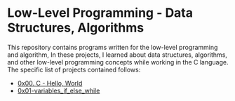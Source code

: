 # Low-Level Programming - Data Structures, Algorithms

This repository contains programs written for the low-level programming and algorithm, In these projects, I learned about data structures, algorithms, and other low-level programming concepts while working in the C language. The specific list of projects contained follows:

+ [0x00. C - Hello, World](https://pages.github.com/BigGtpoint/alx-low_level_programming/blob/master/0x00-hello_world)
+ [0x01-variables_if_else_while](https://pages.github.com/BigGtpoint/alx-low_level_programming/blob/master/0x01-variables_if_else_while)
